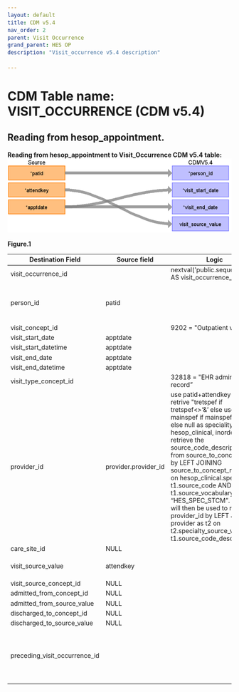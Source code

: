 ```yaml
---
layout: default
title: CDM v5.4
nav_order: 2
parent: Visit Occurrence
grand_parent: HES OP
description: "Visit_occurrence v5.4 description"

---
```



# CDM Table name: VISIT_OCCURRENCE (CDM v5.4)

## Reading from hesop_appointment.
**Reading from hesop_appointment to Visit_Occurrence CDM v5.4 table:**
![](../images/image4.1.12.png)

**Figure.1**

| Destination Field | Source field | Logic | Comment field |
| --- | --- | --- | --- |
| visit_occurrence_id |  |  nextval('public.sequence_vo') AS visit_occurrence_id | 	Autogenerate| 
| person_id | patid |  | If attended <> 5 discard visit appointment detail (we accept only attended = 5) |
| visit_concept_id |  | 9202 = "Outpatient visit"  | |
| visit_start_date | apptdate | |   |
| visit_start_datetime |apptdate | |  |
| visit_end_date | apptdate| | |
| visit_end_datetime |apptdate| | |
| visit_type_concept_id |  | 32818 = "EHR administration record” |  |
| provider_id | provider.provider_id | use patid+attendkey to retrive "tretspef if tretspef<>‘&’ else use mainspef if mainspef<>'&' else null as speciality" FROM hesop_clinical, inorder to retrieve the source_code_description from source_to_concept_map by LEFT JOINING source_to_concept_map as t1 on hesop_clinical.specialty = t1.source_code AND t1.source_vocabulary_id = “HES_SPEC_STCM”. Which will then be used to retrieve provider_id by LEFT JOINING provider as t2 on t2.specialty_source_value = t1.source_code_description | |
| care_site_id |NULL | |  |
| visit_source_value | attendkey | | This will allow us to retrieve Visit_occurrence_id.  |
| visit_source_concept_id | NULL |  |  |
| admitted_from_concept_id | NULL|  | |
| admitted_from_source_value | NULL |  | |
| discharged_to_concept_id | NULL |  | |
| discharged_to_source_value | NULL |  |  |
| preceding_visit_occurrence_id |  | | Using person_id, look up the attendances that occurred prior to this and put the visit_occurrence_id here.  |

